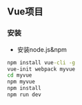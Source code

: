 ## Vue项目

### 安装
- 安装node.js&npm

```cmd 
npm install vue-cli -g
vue-init webpack myvue
cd myvue
npm myvue
npm install
npm run dev
```

